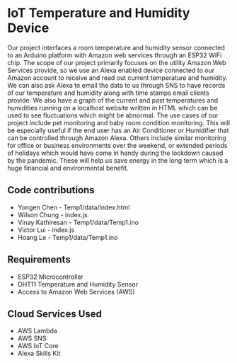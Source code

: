 IoT Temperature and Humidity Device
=============

Our project interfaces a room temperature and humidity sensor connected to an Arduino platform with Amazon web services through an ESP32 WiFi chip. The scope of our project primarily focuses on the utility Amazon Web Services provide, so we use an Alexa enabled device connected to our Amazon account to receive and read out current temperature and humidity. We can also ask Alexa to email the data to us through SNS to have records of our temperature and humidity along with time stamps email clients provide. We also have a graph of the current and past temperatures and humidities running on a localhost website written in HTML which can be used to see fluctuations which might be abnormal. The use cases of our project include pet monitoring and baby room condition monitoring. This will be especially useful if the end user has an Air Conditioner or Humidifier that can be controlled through Amazon Alexa. Others include similar monitoring for office or business environments over the weekend, or extended periods of holidays which would have come in handy during the lockdown caused by the pandemic. These will help us save energy in the long term which is a huge financial and environmental benefit.

Code contributions
---------------
* Yongen Chen - Temp1/data/index.html
* Wilson Chung - index.js
* Vinay Kathiresan - Temp1/data/Temp1.ino
* Victor Lui - index.js
* Hoang Le - Temp1/data/Temp1.ino

Requirements
---------------
* ESP32 Microcontroller
* DHT11 Temperature and Humidity Sensor
* Access to Amazon Web Services (AWS)

Cloud Services Used
---------------
* AWS Lambda
* AWS SNS
* AWS IoT Core
* Alexa Skills Kit

